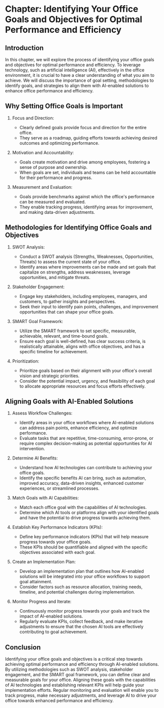 Chapter: Identifying Your Office Goals and Objectives for Optimal Performance and Efficiency
============================================================================================

Introduction
------------

In this chapter, we will explore the process of identifying your office goals and objectives for optimal performance and efficiency. To leverage technology, such as artificial intelligence (AI), effectively in the office environment, it is crucial to have a clear understanding of what you aim to achieve. We will discuss the importance of goal setting, methodologies to identify goals, and strategies to align them with AI-enabled solutions to enhance office performance and efficiency.

Why Setting Office Goals is Important
-------------------------------------

1. Focus and Direction:

   * Clearly defined goals provide focus and direction for the entire office.
   * They serve as a roadmap, guiding efforts towards achieving desired outcomes and optimizing performance.
2. Motivation and Accountability:

   * Goals create motivation and drive among employees, fostering a sense of purpose and ownership.
   * When goals are set, individuals and teams can be held accountable for their performance and progress.
3. Measurement and Evaluation:

   * Goals provide benchmarks against which the office's performance can be measured and evaluated.
   * They enable tracking progress, identifying areas for improvement, and making data-driven adjustments.

Methodologies for Identifying Office Goals and Objectives
---------------------------------------------------------

1. SWOT Analysis:

   * Conduct a SWOT analysis (Strengths, Weaknesses, Opportunities, Threats) to assess the current state of your office.
   * Identify areas where improvements can be made and set goals that capitalize on strengths, address weaknesses, leverage opportunities, and mitigate threats.
2. Stakeholder Engagement:

   * Engage key stakeholders, including employees, managers, and customers, to gather insights and perspectives.
   * Seek their input to identify pain points, challenges, and improvement opportunities that can shape your office goals.
3. SMART Goal Framework:

   * Utilize the SMART framework to set specific, measurable, achievable, relevant, and time-bound goals.
   * Ensure each goal is well-defined, has clear success criteria, is realistically attainable, aligns with office objectives, and has a specific timeline for achievement.
4. Prioritization:

   * Prioritize goals based on their alignment with your office's overall vision and strategic priorities.
   * Consider the potential impact, urgency, and feasibility of each goal to allocate appropriate resources and focus efforts effectively.

Aligning Goals with AI-Enabled Solutions
----------------------------------------

1. Assess Workflow Challenges:

   * Identify areas in your office workflows where AI-enabled solutions can address pain points, enhance efficiency, and optimize performance.
   * Evaluate tasks that are repetitive, time-consuming, error-prone, or require complex decision-making as potential opportunities for AI intervention.
2. Determine AI Benefits:

   * Understand how AI technologies can contribute to achieving your office goals.
   * Identify the specific benefits AI can bring, such as automation, improved accuracy, data-driven insights, enhanced customer experiences, or streamlined processes.
3. Match Goals with AI Capabilities:

   * Match each office goal with the capabilities of AI technologies.
   * Determine which AI tools or platforms align with your identified goals and have the potential to drive progress towards achieving them.
4. Establish Key Performance Indicators (KPIs):

   * Define key performance indicators (KPIs) that will help measure progress towards your office goals.
   * These KPIs should be quantifiable and aligned with the specific objectives associated with each goal.
5. Create an Implementation Plan:

   * Develop an implementation plan that outlines how AI-enabled solutions will be integrated into your office workflows to support goal attainment.
   * Consider factors such as resource allocation, training needs, timeline, and potential challenges during implementation.
6. Monitor Progress and Iterate:

   * Continuously monitor progress towards your goals and track the impact of AI-enabled solutions.
   * Regularly evaluate KPIs, collect feedback, and make iterative adjustments to ensure that the chosen AI tools are effectively contributing to goal achievement.

Conclusion
----------

Identifying your office goals and objectives is a critical step towards achieving optimal performance and efficiency through AI-enabled solutions. By utilizing methodologies such as SWOT analysis, stakeholder engagement, and the SMART goal framework, you can define clear and measurable goals for your office. Aligning these goals with the capabilities of AI technologies and establishing relevant KPIs will help guide your implementation efforts. Regular monitoring and evaluation will enable you to track progress, make necessary adjustments, and leverage AI to drive your office towards enhanced performance and efficiency.
